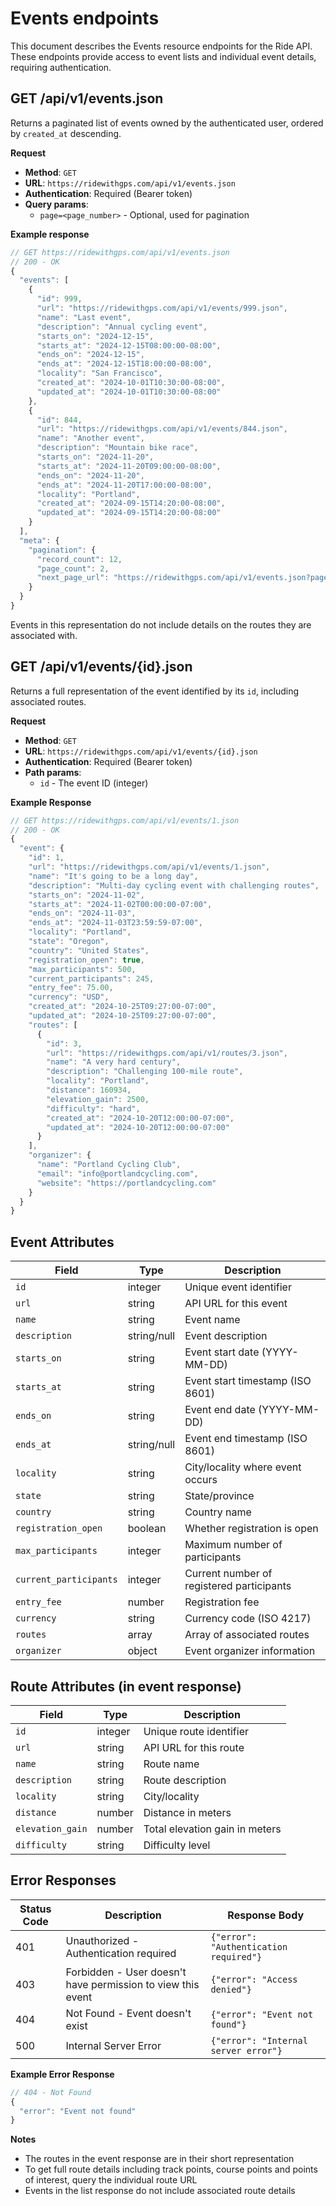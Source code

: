 # Events endpoints

This document describes the Events resource endpoints for the Ride API. These endpoints provide access to event lists and individual event details, requiring authentication.

## GET /api/v1/events.json

Returns a paginated list of events owned by the authenticated user, ordered by `created_at` descending.

**Request**

- **Method**: `GET`
- **URL**: `https://ridewithgps.com/api/v1/events.json`
- **Authentication**: Required (Bearer token)
- **Query params**:
  - `page=<page_number>` - Optional, used for pagination

**Example response**

```javascript
// GET https://ridewithgps.com/api/v1/events.json
// 200 - OK
{
  "events": [
    {
      "id": 999,
      "url": "https://ridewithgps.com/api/v1/events/999.json",
      "name": "Last event",
      "description": "Annual cycling event",
      "starts_on": "2024-12-15",
      "starts_at": "2024-12-15T08:00:00-08:00",
      "ends_on": "2024-12-15",
      "ends_at": "2024-12-15T18:00:00-08:00",
      "locality": "San Francisco",
      "created_at": "2024-10-01T10:30:00-08:00",
      "updated_at": "2024-10-01T10:30:00-08:00"
    },
    {
      "id": 844,
      "url": "https://ridewithgps.com/api/v1/events/844.json",
      "name": "Another event",
      "description": "Mountain bike race",
      "starts_on": "2024-11-20",
      "starts_at": "2024-11-20T09:00:00-08:00",
      "ends_on": "2024-11-20",
      "ends_at": "2024-11-20T17:00:00-08:00",
      "locality": "Portland",
      "created_at": "2024-09-15T14:20:00-08:00",
      "updated_at": "2024-09-15T14:20:00-08:00"
    }
  ],
  "meta": {
    "pagination": {
      "record_count": 12,
      "page_count": 2,
      "next_page_url": "https://ridewithgps.com/api/v1/events.json?page=2"
    }
  }
}
```

Events in this representation do not include details on the routes they are associated with.

## GET /api/v1/events/{id}.json

Returns a full representation of the event identified by its `id`, including associated routes.

**Request**

- **Method**: `GET`
- **URL**: `https://ridewithgps.com/api/v1/events/{id}.json`
- **Authentication**: Required (Bearer token)
- **Path params**:
  - `id` - The event ID (integer)

**Example Response**

```javascript
// GET https://ridewithgps.com/api/v1/events/1.json
// 200 - OK
{
  "event": {
    "id": 1,
    "url": "https://ridewithgps.com/api/v1/events/1.json",
    "name": "It's going to be a long day",
    "description": "Multi-day cycling event with challenging routes",
    "starts_on": "2024-11-02",
    "starts_at": "2024-11-02T00:00:00-07:00",
    "ends_on": "2024-11-03",
    "ends_at": "2024-11-03T23:59:59-07:00",
    "locality": "Portland",
    "state": "Oregon",
    "country": "United States",
    "registration_open": true,
    "max_participants": 500,
    "current_participants": 245,
    "entry_fee": 75.00,
    "currency": "USD",
    "created_at": "2024-10-25T09:27:00-07:00",
    "updated_at": "2024-10-25T09:27:00-07:00",
    "routes": [
      {
        "id": 3,
        "url": "https://ridewithgps.com/api/v1/routes/3.json",
        "name": "A very hard century",
        "description": "Challenging 100-mile route",
        "locality": "Portland",
        "distance": 160934,
        "elevation_gain": 2500,
        "difficulty": "hard",
        "created_at": "2024-10-20T12:00:00-07:00",
        "updated_at": "2024-10-20T12:00:00-07:00"
      }
    ],
    "organizer": {
      "name": "Portland Cycling Club",
      "email": "info@portlandcycling.com",
      "website": "https://portlandcycling.com"
    }
  }
}
```

## Event Attributes

| Field | Type | Description |
|-------|------|-------------|
| `id` | integer | Unique event identifier |
| `url` | string | API URL for this event |
| `name` | string | Event name |
| `description` | string/null | Event description |
| `starts_on` | string | Event start date (YYYY-MM-DD) |
| `starts_at` | string | Event start timestamp (ISO 8601) |
| `ends_on` | string | Event end date (YYYY-MM-DD) |
| `ends_at` | string/null | Event end timestamp (ISO 8601) |
| `locality` | string | City/locality where event occurs |
| `state` | string | State/province |
| `country` | string | Country name |
| `registration_open` | boolean | Whether registration is open |
| `max_participants` | integer | Maximum number of participants |
| `current_participants` | integer | Current number of registered participants |
| `entry_fee` | number | Registration fee |
| `currency` | string | Currency code (ISO 4217) |
| `routes` | array | Array of associated routes |
| `organizer` | object | Event organizer information |

## Route Attributes (in event response)

| Field | Type | Description |
|-------|------|-------------|
| `id` | integer | Unique route identifier |
| `url` | string | API URL for this route |
| `name` | string | Route name |
| `description` | string | Route description |
| `locality` | string | City/locality |
| `distance` | number | Distance in meters |
| `elevation_gain` | number | Total elevation gain in meters |
| `difficulty` | string | Difficulty level |

## Error Responses

| Status Code | Description | Response Body |
|-------------|-------------|---------------|
| 401 | Unauthorized - Authentication required | `{"error": "Authentication required"}` |
| 403 | Forbidden - User doesn't have permission to view this event | `{"error": "Access denied"}` |
| 404 | Not Found - Event doesn't exist | `{"error": "Event not found"}` |
| 500 | Internal Server Error | `{"error": "Internal server error"}` |

**Example Error Response**

```javascript
// 404 - Not Found
{
  "error": "Event not found"
}
```

**Notes**

- The routes in the event response are in their short representation
- To get full route details including track points, course points and points of interest, query the individual route URL
- Events in the list response do not include associated route details

